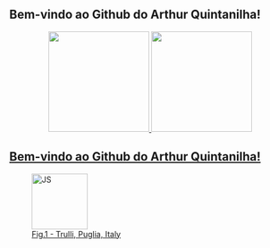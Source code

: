 ## Bem-vindo ao Github do Arthur Quintanilha!
<div align="center">
  <a href="https://github.com/arthurqui">
  <img height="180em" src="https://github-readme-stats.vercel.app/api?username=arthurqui&show_icons=true&theme=dark&include_all_commits=true&count_private=true"/>
  <img height="180em" src="https://github-readme-stats.vercel.app/api/top-langs/?username=arthurqui&layout=compact&langs_count=7&theme=dark"/>
</div>

  
## Bem-vindo ao Github do Arthur Quintanilha!  
<div> 

<figure>
  <img src="https://hermes.digitalinnovation.one/courses/badge/81d76cda-c615-41d7-84c4-c0437c7b545a.png" alt="JS" height="100">
  <figcaption>Fig.1 - Trulli, Puglia, Italy</figcaption>
</figure>

  

</div>




